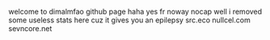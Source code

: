 welcome to dimalmfao github page haha yes fr noway nocap
well i removed some useless stats here cuz it gives you an epilepsy
src.eco
nullcel.com
sevncore.net
